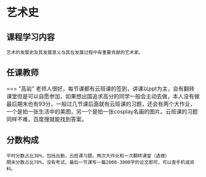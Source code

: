 # 艺术史

## 课程学习内容

    艺术的发展史及其发展意义与其在发展过程中有重要贡献的艺术家。

## 任课教师

=== "高岩"
    老师人很好，每节课都有云班课的签到，讲课以ppt为主，会有翻转课堂但是可以自愿参加，如果想出国追求高分的同学一般会主动去做，本人没有做最后期末也有93分，一般过几节课后面就有云班课的习题，还会有两个大作业，一个是拍一张生活中的美图，另一个是拍一张cosplay名画的图片。云班课的习题同样不难，百度搜就能找到答案。

## 分数构成
    平时分数占比30%，包括出勤，云班课习题，两次大作业和一次翻转课堂（选做）
    期末分数占比70%，没有考试，最后一节课写一篇2000-3000字的论文即可，可以查手机或资料。